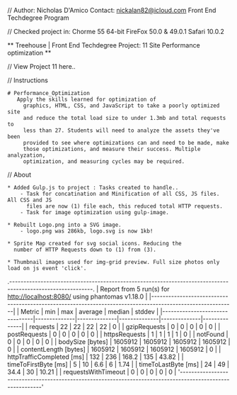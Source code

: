 //	Author: Nicholas D'Amico Contact: nickalan82@icloud.com Front End Techdegree Program

//	Checked project in: Chorme 55 64-bit FireFox 50.0 & 49.0.1 Safari 10.0.2

**	Treehouse | Front End Techdegree Project: 11 Site Performance optimization  **

//	View Project 11 here..

//	Instructions

	# Performance_Optimization
       Apply the skills learned for optimization of
		 graphics, HTML, CSS, and JavaScript to take a poorly optimized site
		 and reduce the total load size to under 1.3mb and total requests to
		 less than 27. Students will need to analyze the assets they've been
		 provided to see where optimizations can and need to be made, make
		 those optimizations, and measure their success. Multiple analyzation,
		 optimization, and measuring cycles may be required.
		 

 //	About

 	* Added Gulp.js to project : Tasks created to handle..
 		- Task for concatination and Minification of all CSS, JS files. All CSS and JS 
 		  files are now (1) file each, this reduced total HTTP requests.
 		- Task for image optimization using gulp-image.
 	
 	* Rebuilt Logo.png into a SVG image.
 		- logo.png was 286kb, logo.svg is now 1kb!

 	* Sprite Map created for svg social icons. Reducing the
 	  number of HTTP Requests down to (1) from (3).

 	* Thumbnail images used for img-grid preview. Full size photos only load on js event 'click'.

.-----------------------------------------------------------------------------------------------------------.
| Report from 5 run(s) for <http://localhost:8080/> using phantomas v1.18.0                                 |
|-----------------------------------------------------------------------------------------------------------|
|             Metric             |     min      |     max      |   average    |    median    |    stddev    |
|--------------------------------|--------------|--------------|--------------|--------------|--------------|
| requests                       |           22 |           22 |           22 |           22 |            0 |
| gzipRequests                   |            0 |            0 |            0 |            0 |            0 |
| postRequests                   |            0 |            0 |            0 |            0 |            0 |
| httpsRequests                  |            1 |            1 |            1 |            1 |            0 |
| notFound                       |            0 |            0 |            0 |            0 |            0 |
| bodySize [bytes]               |      1605912 |      1605912 |      1605912 |      1605912 |            0 |
| contentLength [bytes]          |      1605912 |      1605912 |      1605912 |      1605912 |            0 |
| httpTrafficCompleted [ms]      |          132 |          236 |        168.2 |          135 |        43.82 |
| timeToFirstByte [ms]           |            5 |           10 |          6.6 |            6 |         1.74 |
| timeToLastByte [ms]            |           24 |           49 |         34.4 |           30 |        10.21 |
| requestsWithTimeout            |            0 |            0 |            0 |            0 |            0 |
'-----------------------------------------------------------------------------------------------------------'
